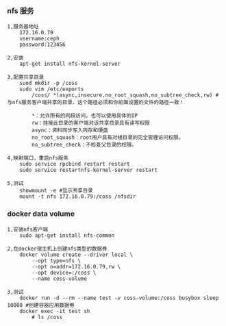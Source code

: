 ### nfs 服务 
    
    1,服务器地址
        172.16.0.79
        username:ceph
        password:123456
    
    2,安装
        apt-get install nfs-kernel-server
        
    3,配置共享目录
        suod mkdir -p /coss
        sudo vim /etc/exports
            /coss/ *(async,insecure,no_root_squash,no_subtree_check,rw) #与nfs服务客户端共享的目录，这个路径必须和你前面设置的文件的路径一致！
            
            *：允许所有的网段访问，也可以使用具体的IP
            rw：挂接此目录的客户端对该共享目录具有读写权限
            async：资料同步写入内存和硬盘
            no_root_squash：root用户具有对根目录的完全管理访问权限。
            no_subtree_check：不检查父目录的权限。
    
    4,映射端口，重启nfs服务
        sudo service rpcbind restart restart
        sudo service restartnfs-kernel-server restart
    
    5,测试
        showmount -e #显示共享目录
        mount -t nfs 172.16.0.79:/coss /nfsdir
        
### docker data volume 

    1,安装nfs客户端 
        sudo apt-get install nfs-common
        
    2,在docker宿主机上创建nfs类型的数据券
        docker volume create --driver local \
        	--opt type=nfs \
        	--opt o=addr=172.16.0.79,rw \
        	--opt device=:/coss \
        	--name coss-volume
        
    3,测试
        docker run -d --rm --name test -v coss-volume:/coss busybox sleep 10000 #创建容器应用数据券
        docker exec -it test sh
            # ls /coss
        
    
        
